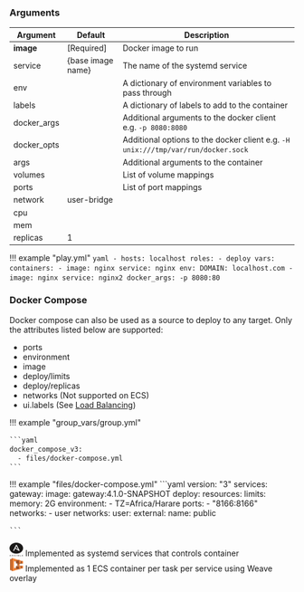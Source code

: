 
### Arguments

| Argument       | Default              | Description |
| -------------- | -------------------- | ----------- |
| **image**        | [Required]           | Docker image to run  |
| service | {base image name} | The name of the systemd service |
| env     |                      | A dictionary of environment variables to pass through |
| labels | | A dictionary of labels to add to the container |
| docker_args |                      | Additional arguments to the docker client e.g. `-p 8080:8080` |
| docker_opts | | Additional options to the docker client e.g. `-H unix:///tmp/var/run/docker.sock` |
| args |                   | Additional arguments to the container |
| volumes |                | List of volume mappings |
| ports | | List of port mappings |
| network | user-bridge | |
| cpu |  | |
| mem |  | |
| replicas | 1 | |

!!! example "play.yml"
    ``` yaml
    - hosts: localhost
      roles:
        - deploy
      vars:
            containers:
             - image: nginx
               service: nginx
               env:
                 DOMAIN: localhost.com
             - image: nginx
               service: nginx2
               docker_args: -p 8080:80
    ```

### Docker Compose
Docker compose can also be used as a source to deploy to any target. Only the attributes listed below are supported:

* ports
* environment
* image
* deploy/limits
* deploy/replicas
* networks (Not supported on ECS)
* ui.labels (See [Load Balancing](../../load-balancing/))

!!! example "group_vars/group.yml"

    ```yaml
    docker_compose_v3:
      - files/docker-compose.yml
    ```

!!! example "files/docker-compose.yml"
    ```yaml
    version: "3"
    services:
      gateway:
        image: gateway:4.1.0-SNAPSHOT
        deploy:
          resources:
            limits:
              memory: 2G
        environment:
        - TZ=Africa/Harare
        ports:
        - "8166:8166"
        networks:
        - user
    networks:
      user:
        external:
          name: public

    ```


<img src="../images/ansible.png" height="24" width=24 /> Implemented as systemd services that controls container <br>
<img src="../images/ecs.png" height="24" width=24 /> Implemented as 1 ECS container per task per service using Weave overlay

